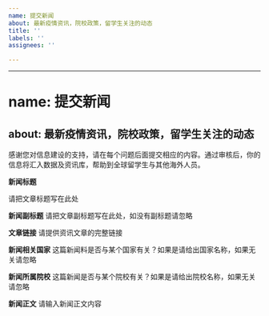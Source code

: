 ```yaml
---
name: 提交新闻
about: 最新疫情资讯，院校政策，留学生关注的动态
title: ''
labels: ''
assignees: ''

---
```


---
# name: 提交新闻
about: 最新疫情资讯，院校政策，留学生关注的动态
---

感谢您对信息建设的支持，请在每个问题后面提交相应的内容。通过审核后，你的信息将汇入数据及资讯库，帮助到全球留学生与其他海外人员。

**新闻标题**

请把文章标题写在此处

**新闻副标题**
请把文章副标题写在此处，如没有副标题请忽略

**文章链接**
请提供资讯文章的完整链接

**新闻相关国家**
这篇新闻料是否与某个国家有关？如果是请给出国家名称，如果无关请忽略

**新闻所属院校**
这篇新闻是否与某个院校有关？如果是请给出院校名称，如果无关请忽略

**新闻正文**
请输入新闻正文内容
